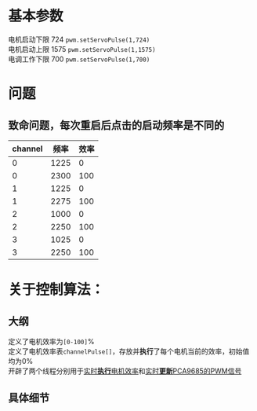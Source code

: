 # 基本参数

电机启动下限 724 `pwm.setServoPulse(1,724)`  
电机启动上限 1575 `pwm.setServoPulse(1,1575)`   
电调工作下限 700  `pwm.setServoPulse(1,700)`   


# 问题

## 致命问题，每次重启后点击的启动频率是不同的

| channel  | 频率     | 效率 |
| -------- | -------- | ---- |
| 0      |   1225     | 0 |
| 0      |   2300    | 100 |
| 1      |   1225    | 0 |
| 1      |   2275    | 100 |
| 2      |   1000    | 0 |
| 2      |   2250    | 100 |
| 3      |   1025    | 0 |
| 3      |   2250    | 100 |


# 关于控制算法：

## 大纲

定义了电机效率为`[0-100]`%  
定义了电机效率表`channelPulse[]`，存放并**执行**了每个电机当前的效率，初始值均为0%   
开辟了两个线程分别用于<u>实时**执行**电机效率</u>和<u>实时**更新**PCA9685的PWM信号</u>  

## 具体细节

